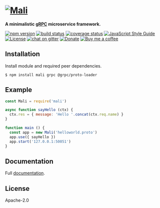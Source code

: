 # [![Mali](https://raw.githubusercontent.com/malijs/mali/master/mali-logo.png)](https://malijs.github.io)

**A minimalistic [gRPC](http://www.grpc.io) microservice framework.**

[![npm version](https://img.shields.io/npm/v/mali.svg?style=flat-square)](https://www.npmjs.com/package/mali)
[![build status](https://img.shields.io/travis/malijs/mali/master.svg?style=flat-square)](https://travis-ci.org/malijs/mali)
[![coverage status](https://img.shields.io/coveralls/github/malijs/mali.svg?style=flat-square)](https://coveralls.io/github/malijs/mali)
[![JavaScript Style Guide](https://img.shields.io/badge/code_style-standard-brightgreen.svg?style=flat-square)](https://standardjs.com)
[![License](https://img.shields.io/github/license/malijs/mali.svg?style=flat-square)](https://raw.githubusercontent.com/malijs/mali/master/LICENSE)
[![chat on gitter](https://img.shields.io/gitter/room/malijs/Lobby.svg?style=flat-square)](https://gitter.im/malijs/Lobby)
[![Donate](https://img.shields.io/badge/Donate-PayPal-green.svg?style=flat-square)](https://www.paypal.me/bojandj)
[![Buy me a coffee](https://img.shields.io/badge/buy%20me-a%20coffee-orange.svg?style=flat-square)](https://www.buymeacoffee.com/bojand)

## Installation

Install module and required peer dependencies.

```
$ npm install mali grpc @grpc/proto-loader
```

## Example

```js
const Mali = require('mali')

async function sayHello (ctx) {
  ctx.res = { message: 'Hello '.concat(ctx.req.name) }
}

function main () {
  const app = new Mali('helloworld.proto')
  app.use({ sayHello })
  app.start('127.0.0.1:50051')
}
```

## Documentation

Full [documentation](https://mali.js.org).

## License

Apache-2.0
